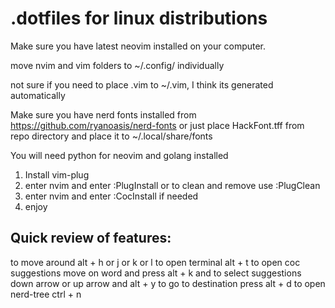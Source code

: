 # .dotfiles for linux distributions

Make sure you have latest neovim installed on your computer.

move nvim and vim folders to ~/.config/ individually

not sure if you need to place .vim to ~/.vim, I think its generated automatically

Make sure you have nerd fonts installed from  https://github.com/ryanoasis/nerd-fonts or just place HackFont.tff from repo directory and place it to ~/.local/share/fonts

You will need python for neovim and golang installed 

1. Install vim-plug
3. enter nvim and enter :PlugInstall or to clean and remove use :PlugClean
4. enter nvim and enter :CocInstall if needed
4. enjoy 

## Quick review of features:

to move around alt + h or j or k or l
to open terminal alt + t
to open coc suggestions move on word and press alt + k and to select suggestions down arrow or up arrow and alt + y
to go to destination press alt + d
to open nerd-tree ctrl + n
